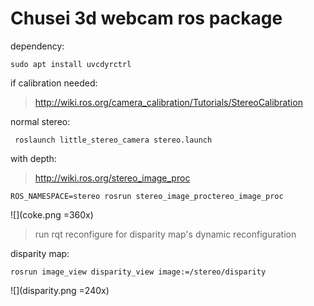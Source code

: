 # Chusei 3d webcam ros package


dependency:
```
sudo apt install uvcdyrctrl
```
if calibration needed:
> http://wiki.ros.org/camera_calibration/Tutorials/StereoCalibration

normal stereo:
```
 roslaunch little_stereo_camera stereo.launch
```
with depth:
> http://wiki.ros.org/stereo_image_proc
```
ROS_NAMESPACE=stereo rosrun stereo_image_proctereo_image_proc
```
![](coke.png =360x)

>run rqt reconfigure for disparity map's dynamic reconfiguration

disparity map:
```
rosrun image_view disparity_view image:=/stereo/disparity
```
![](disparity.png =240x)